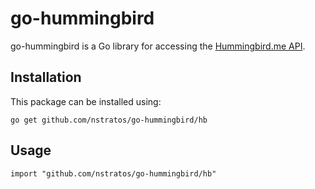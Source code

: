 # go-hummingbird #

go-hummingbird is a Go library for accessing the [Hummingbird.me API](https://github.com/hummingbird-me/hummingbird/wiki/API-Reference).

## Installation ##

This package can be installed using:

    go get github.com/nstratos/go-hummingbird/hb

## Usage ##

	import "github.com/nstratos/go-hummingbird/hb"